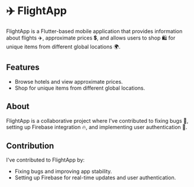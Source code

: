 # ✈️ FlightApp

FlightApp is a Flutter-based mobile application that provides information about flights ✈️, approximate prices 💲, and allows users to shop 🛍️ for unique items from different global locations 🌍.

## Features

- Browse hotels and view approximate prices.
- Shop for unique items from different global locations.

## About

FlightApp is a collaborative project where I've contributed to fixing bugs 🐛, setting up Firebase integration 🔥, and implementing user authentication 🔐.

## Contribution

I've contributed to FlightApp by:
- Fixing bugs and improving app stability.
- Setting up Firebase for real-time updates and user authentication.


